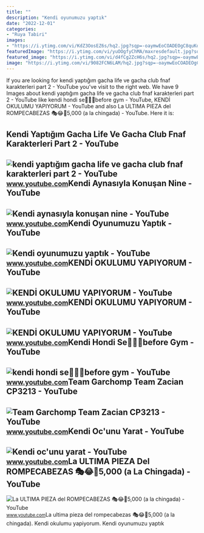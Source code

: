 ```yaml
---
title: ""
description: "Kendi oyunumuzu yaptık"
date: "2022-12-01"
categories:
- "Ruya Tabiri"
images:
- "https://i.ytimg.com/vi/KdZ3OosEZ6s/hq2.jpg?sqp=-oaymwEoCOADEOgC8quKqQMcGADwAQH4Ad4EgAK4CIoCDAgAEAEYZSBMKGMwDw==&amp;rs=AOn4CLCfzFvJaPoNerKMbSKycXF-fCyaDA"
featuredImage: "https://i.ytimg.com/vi/yuOOgfyChMA/maxresdefault.jpg?sqp=-oaymwEmCIAKENAF8quKqQMa8AEB-AGMAoAC4AOKAgwIABABGGUgZShlMA8=&amp;rs=AOn4CLD8FCG7Ds8zVFv-V5MQOi2Csslmuw"
featured_image: "https://i.ytimg.com/vi/d4fCg2ZcH6s/hq2.jpg?sqp=-oaymwEoCOADEOgC8quKqQMcGADwAQH4AYYCgALgA4oCDAgAEAEYZSBTKEMwDw==&amp;rs=AOn4CLA9fELLfUzQf-7lNIP45j6dAfA0bg"
image: "https://i.ytimg.com/vi/9082FCN6LAM/hq2.jpg?sqp=-oaymwEoCOADEOgC8quKqQMcGADwAQH4Ac4FgAKACooCDAgAEAEYRiBlKEIwDw==&amp;rs=AOn4CLBuj7VCB5QwO9iGLXaEHjHE72NyVg"
---
```


If you are looking for kendi yaptığım gacha life ve gacha club fnaf karakterleri part 2 - YouTube you've visit to the right web. We have 9 Images about kendi yaptığım gacha life ve gacha club fnaf karakterleri part 2 - YouTube like kendi hondi se🥰🥰🥰before gym - YouTube, KENDİ OKULUMU YAPIYORUM - YouTube and also La ULTIMA PIEZA del ROMPECABEZAS 🎭😂🧘5,000 (a la chingada) - YouTube. Here it is:

Kendi Yaptığım Gacha Life Ve Gacha Club Fnaf Karakterleri Part 2 - YouTube
--------------------------------------------------------------------------

 ![kendi yaptığım gacha life ve gacha club fnaf karakterleri part 2 - YouTube](https://i.ytimg.com/vi/yuOOgfyChMA/maxresdefault.jpg?sqp=-oaymwEmCIAKENAF8quKqQMa8AEB-AGMAoAC4AOKAgwIABABGGUgZShlMA8=&rs=AOn4CLD8FCG7Ds8zVFv-V5MQOi2Csslmuw) <small>www.youtube.com</small>Kendi Aynasıyla Konuşan Nine - YouTube
--------------------------------------

 ![Kendi aynasıyla konuşan nine - YouTube](https://i.ytimg.com/vi/d4fCg2ZcH6s/hq2.jpg?sqp=-oaymwEoCOADEOgC8quKqQMcGADwAQH4AYYCgALgA4oCDAgAEAEYZSBTKEMwDw==&rs=AOn4CLA9fELLfUzQf-7lNIP45j6dAfA0bg) <small>www.youtube.com</small>Kendi Oyunumuzu Yaptık - YouTube
--------------------------------

 ![Kendi oyunumuzu yaptık - YouTube](https://i.ytimg.com/vi/B18jrDI-sjE/hqdefault.jpg?sqp=-oaymwEmCOADEOgC8quKqQMa8AEB-AGMAoAC6AKKAgwIABABGGggaChoMA8=&rs=AOn4CLC47poJK6cZYGu-1fcG4w0_yiO_6A) <small>www.youtube.com</small>KENDİ OKULUMU YAPIYORUM - YouTube
---------------------------------

 ![KENDİ OKULUMU YAPIYORUM - YouTube](https://i.ytimg.com/vi/9082FCN6LAM/maxres2.jpg?sqp=-oaymwEoCIAKENAF8quKqQMcGADwAQH4Ac4FgAKACooCDAgAEAEYRiBlKEIwDw==&rs=AOn4CLA7MjZTw8w3bEB3qFUW_EFRTfAQjA) <small>www.youtube.com</small>KENDİ OKULUMU YAPIYORUM - YouTube
---------------------------------

 ![KENDİ OKULUMU YAPIYORUM - YouTube](https://i.ytimg.com/vi/9082FCN6LAM/hq2.jpg?sqp=-oaymwEoCOADEOgC8quKqQMcGADwAQH4Ac4FgAKACooCDAgAEAEYRiBlKEIwDw==&rs=AOn4CLBuj7VCB5QwO9iGLXaEHjHE72NyVg) <small>www.youtube.com</small>Kendi Hondi Se🥰🥰🥰before Gym - YouTube
-------------------------------------

 ![kendi hondi se🥰🥰🥰before gym - YouTube](https://i.ytimg.com/vi/BWJUjAoYVn8/maxres2.jpg?sqp=-oaymwEoCIAKENAF8quKqQMcGADwAQH4AZQDgALQBYoCDAgAEAEYLiA9KH8wDw==&rs=AOn4CLAOhUNp74vV-a145JkRHZ7gDi6Fcg) <small>www.youtube.com</small>Team Garchomp Team Zacian CP3213 - YouTube
------------------------------------------

 ![Team Garchomp Team Zacian CP3213 - YouTube](https://i.ytimg.com/vi/HYLCwcE-Dgc/maxres2.jpg?sqp=-oaymwEoCIAKENAF8quKqQMcGADwAQH4AYwCgALgA4oCDAgAEAEYRSBHKGUwDw==&rs=AOn4CLC_ulBvmvqa2cf2uT56Qfk3FCYaDA) <small>www.youtube.com</small>Kendi Oc'unu Yarat - YouTube
----------------------------

 ![Kendi oc'unu yarat - YouTube](https://i.ytimg.com/vi/eY9Wg0upFzs/maxresdefault.jpg?sqp=-oaymwEmCIAKENAF8quKqQMa8AEB-AGuCYAC0AWKAgwIABABGGUgZShlMA8=&rs=AOn4CLChiqUO98_d5o65yfeV2fFTVB-FCg) <small>www.youtube.com</small>La ULTIMA PIEZA Del ROMPECABEZAS 🎭😂🧘5,000 (a La Chingada) - YouTube
-------------------------------------------------------------------

 ![La ULTIMA PIEZA del ROMPECABEZAS 🎭😂🧘5,000 (a la chingada) - YouTube](https://i.ytimg.com/vi/KdZ3OosEZ6s/hq2.jpg?sqp=-oaymwEoCOADEOgC8quKqQMcGADwAQH4Ad4EgAK4CIoCDAgAEAEYZSBMKGMwDw==&rs=AOn4CLCfzFvJaPoNerKMbSKycXF-fCyaDA) <small>www.youtube.com</small>La ultima pieza del rompecabezas 🎭😂🧘5,000 (a la chingada). Kendi̇ okulumu yapiyorum. Kendi oyunumuzu yaptık
